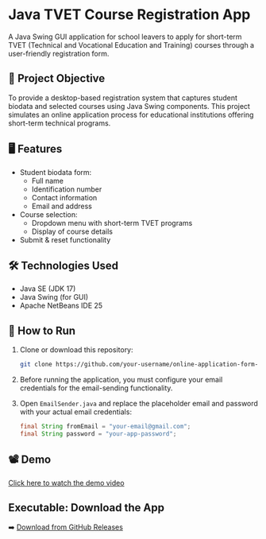 # Java TVET Course Registration App

A Java Swing GUI application for school leavers to apply for short-term TVET (Technical and Vocational Education and Training) courses through a user-friendly registration form.

## 🎯 Project Objective

To provide a desktop-based registration system that captures student biodata and selected courses using Java Swing components. This project simulates an online application process for educational institutions offering short-term technical programs.

## 🖥 Features

- Student biodata form:
  - Full name
  - Identification number
  - Contact information
  - Email and address
- Course selection:
  - Dropdown menu with short-term TVET programs
  - Display of course details
- Submit & reset functionality

## 🛠 Technologies Used

- Java SE (JDK 17)
- Java Swing (for GUI)
- Apache NetBeans IDE 25

## 🚀 How to Run

1. Clone or download this repository:
   ```bash
   git clone https://github.com/your-username/online-application-form-java-swing.git

2. Before running the application, you must configure your email credentials for the email-sending functionality.

3. Open `EmailSender.java` and replace the placeholder email and password with your actual email credentials:
   ```java
   final String fromEmail = "your-email@gmail.com";
   final String password = "your-app-password"; 
   ```

## 📽 Demo

[Click here to watch the demo video](demo/Java_Final_Project_Demo_Video_Github.mp4)

## Executable: Download the App

➡️ [Download from GitHub Releases](https://github.com/vicky0831/online-application-form-java-swing/releases)
